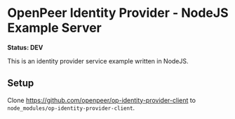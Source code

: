 OpenPeer Identity Provider - NodeJS Example Server
==================================================

**Status: DEV**

This is an identity provider service example written in NodeJS.


Setup
-----

Clone https://github.com/openpeer/op-identity-provider-client to `node_modules/op-identity-provider-client`.

